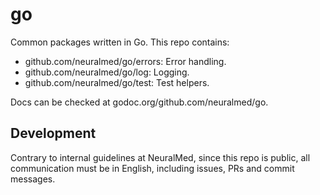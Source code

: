 # go

Common packages written in Go. This repo contains:

- github.com/neuralmed/go/errors: Error handling.
- github.com/neuralmed/go/log: Logging.
- github.com/neuralmed/go/test: Test helpers.

Docs can be checked at godoc.org/github.com/neuralmed/go.

## Development

Contrary to internal guidelines at NeuralMed, since this repo is public, all communication must be in English, including issues, PRs and commit messages.

